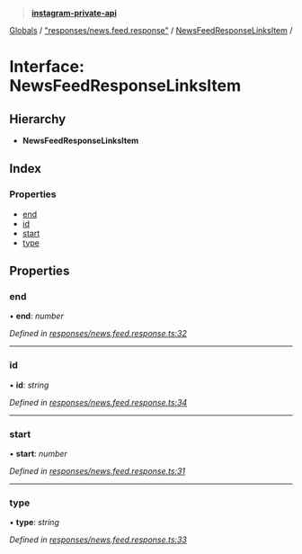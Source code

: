 > **[instagram-private-api](../README.md)**

[Globals](../README.md) / ["responses/news.feed.response"](../modules/_responses_news_feed_response_.md) / [NewsFeedResponseLinksItem](_responses_news_feed_response_.newsfeedresponselinksitem.md) /

# Interface: NewsFeedResponseLinksItem

## Hierarchy

* **NewsFeedResponseLinksItem**

## Index

### Properties

* [end](_responses_news_feed_response_.newsfeedresponselinksitem.md#end)
* [id](_responses_news_feed_response_.newsfeedresponselinksitem.md#id)
* [start](_responses_news_feed_response_.newsfeedresponselinksitem.md#start)
* [type](_responses_news_feed_response_.newsfeedresponselinksitem.md#type)

## Properties

###  end

• **end**: *number*

*Defined in [responses/news.feed.response.ts:32](https://github.com/dilame/instagram-private-api/blob/e9c516c/src/responses/news.feed.response.ts#L32)*

___

###  id

• **id**: *string*

*Defined in [responses/news.feed.response.ts:34](https://github.com/dilame/instagram-private-api/blob/e9c516c/src/responses/news.feed.response.ts#L34)*

___

###  start

• **start**: *number*

*Defined in [responses/news.feed.response.ts:31](https://github.com/dilame/instagram-private-api/blob/e9c516c/src/responses/news.feed.response.ts#L31)*

___

###  type

• **type**: *string*

*Defined in [responses/news.feed.response.ts:33](https://github.com/dilame/instagram-private-api/blob/e9c516c/src/responses/news.feed.response.ts#L33)*
